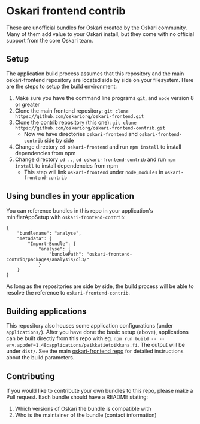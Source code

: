 # Oskari frontend contrib

These are unofficial bundles for Oskari created by the Oskari community. Many of them add value to your Oskari install, but they come with no official support from the core Oskari team.

## Setup

The application build process assumes that this repository and the main oskari-frontend repository are located side by side on your filesystem. Here are the steps to setup the build environment:

1. Make sure you have the command line programs `git`, and `node` version 8 or greater
2. Clone the main frontend repository: `git clone https://github.com/oskariorg/oskari-frontend.git`
3. Clone the contrib repository (this one): `git clone https://github.com/oskariorg/oskari-frontend-contrib.git`
    - Now we have directories `oskari-frontend` and `oskari-frontend-contrib` side by side
4. Change directory `cd oskari-frontend` and run `npm install` to install dependencies from npm
5. Change directory `cd ..`, `cd oskari-frontend-contrib` and run `npm install` to install dependencies from npm
    - This step will link `oskari-frontend` under `node_modules` in `oskari-frontend-contrib`

## Using bundles in your application

You can reference bundles in this repo in your application's minifierAppSetup with `oskari-frontend-contrib`:
```
{
    "bundlename": "analyse",
    "metadata": {
        "Import-Bundle": {
            "analyse": {
                "bundlePath": "oskari-frontend-contrib/packages/analysis/ol3/"
            }
    }
}
```
As long as the repositories are side by side, the build process will be able to resolve the reference to `oskari-frontend-contrib`.

## Building applications

This repository also houses some application configurations (under `applications/`). After you have done the basic setup (above), applications can be built directly from this repo with eg. `npm run build -- --env.appdef=1.48:applications/paikkatietoikkuna.fi`. The output will be under `dist/`. See the main [oskari-frontend repo](https://github.com/oskariorg/oskari-frontend#readme) for detailed instructions about the build parameters.


## Contributing

If you would like to contribute your own bundles to this repo, please make a Pull request. Each bundle should have a README stating:
1. Which versions of Oskari the bundle is compatible with
2. Who is the maintainer of the bundle (contact information)

 
